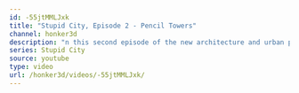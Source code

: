 ```yaml
---
id: -55jtMMLJxk
title: "Stupid City, Episode 2 - Pencil Towers"
channel: honker3d
description: "n this second episode of the new architecture and urban planning series Stupid City, we explore the phenomenon of New York's ultra-thin luxury condominium towers and what they mean to the city around them."
series: Stupid City
source: youtube
type: video
url: /honker3d/videos/-55jtMMLJxk/
---
```


